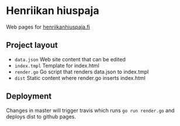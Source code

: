 # Henriikan hiuspaja

Web pages for [henriikanhiuspaja.fi](henriikanhiuspaja.fi)

## Project layout

- `data.json` Web site content that can be edited
- `index.tmpl` Template for index.html
- `render.go` Go script that renders data.json to index.tmpl
- `dist` Static content where render.go inserts index.html

## Deployment

Changes in master will trigger travis which runs `go run render.go` and deploys dist to github pages.
